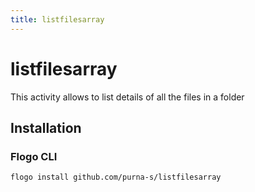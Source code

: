 ```yaml
---
title: listfilesarray
---
```


# listfilesarray
This activity allows to list details of all the files in a folder

## Installation
### Flogo CLI
```bash
flogo install github.com/purna-s/listfilesarray
```

